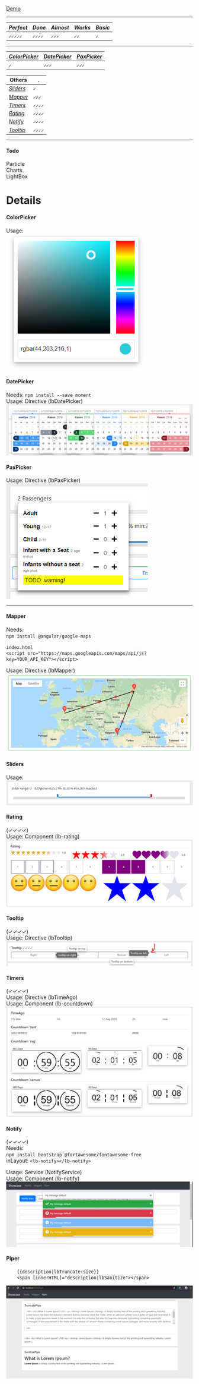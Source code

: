 
[Demo](https://krsln.github.io/NgLootBox)  
___ 
 *Perfect* | *Done* | *Almost* | *Works* | *Basic*
  --- | --- | --- | --- | ---  
 `✓✓✓✓✓` | `✓✓✓✓` | `✓✓✓` | `✓✓`   | `✓`  
___
 *[ColorPicker](#colorpicker)* | *[DatePicker](#datepicker)* | *[PaxPicker](#paxpicker)*
  --- | ---  | ---  
 `✓`  | `✓✓✓`  | `✓✓✓`  

 Others |  .  
 --- | ---  
 *[Sliders](#sliders)* | `✓`  
 *[Mapper](#mapper)* | `✓✓✓`  
 *[Timers](#timers)* | `✓✓✓✓`  
 *[Rating](#rating)* | `✓✓✓✓`  
 *[Notify](#notify)* | `✓✓✓✓`  
 *[Tooltip](#tooltip)* | `✓✓✓✓`  
___

#### Todo
Particle   
Charts  
LightBox  
 
# Details
 
#### ColorPicker 
Usage:  
![](Screenshots/ColorPicker.png "ColorPicker")

#### DatePicker
Needs: `npm install --save moment`  
Usage: Directive (lbDatePicker)  
![](Screenshots/Datepicker_Colors.png "Datepicker Theme")

#### PaxPicker
Usage: Directive (lbPaxPicker)  
![](Screenshots/PaxPicker.png "PaxPicker") 
___

#### Mapper
Needs:  
`npm install @angular/google-maps`
```
index.html
<script src="https://maps.googleapis.com/maps/api/js?key=YOUR_API_KEY"></script>
```  

Usage: Directive (lbMapper)  
![](Screenshots/RouteMap.png "RouteMap")

#### Sliders
Usage:  
![](Screenshots/RangeSlider.png "RangeSlider")

#### Rating
(✓✓✓✓)  
Usage: Component (lb-rating)  
![](Screenshots/Rating.png "Rating")

#### Tooltip
(✓✓✓✓)  
Usage: Directive (lbTooltip)  
![](Screenshots/Tooltip.png "Tooltip")

#### Timers
(✓✓✓✓)  
Usage: Directive (lbTimeAgo)  
Usage: Component (lb-countdown)  
![](Screenshots/Timer.png "TimeAgo & Countdown") 

#### Notify
(✓✓✓✓)  
Needs:  
`npm install bootstrap @fortawesome/fontawesome-free`  
inLayout: `<lb-notify></lb-notify>`  

Usage: Service (NotifyService)  
Usage: Component (lb-notify)  
![](Screenshots/Notify.png "Notify") 
 

#### Piper
        {{description|lbTruncate:size}}
        <span [innerHTML]="description|lbSanitize"></span>
![](Screenshots/Piper.png "Piper") 
